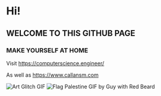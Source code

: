 # Hi!
## WELCOME TO THIS GITHUB PAGE
### MAKE YOURSELF AT HOME


Visit https://computerscience.engineer/ 

As well as https://www.callansm.com

![Art Glitch GIF](https://github.com/user-attachments/assets/f50c2c87-2bc4-444d-a73a-4ae415533f9d) ![Flag Palestine GIF by Guy with Red Beard](https://github.com/user-attachments/assets/7ac6c3fe-8c45-451e-b12a-c61414d9d133)


